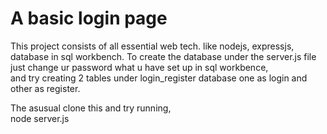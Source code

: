 # A basic login page

This project consists of all essential web tech. like nodejs, expressjs, database in sql workbench.
To create the database under the server.js file just change ur password what u have set up in sql workbence, <br/>and try creating 2 tables under login_register database one as login and other as register.

The asusual clone this and try running,<br/>
node server.js 
